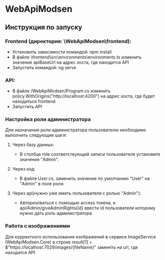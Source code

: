 # WebApiModsen

## Инструкция по запуску

### Frontend (директория: \WebApiModsen\frontend):
- Установить зависимости командой: npm install
- В файле \frontend\src\environments\environments.ts изменить значение apiBaseUrl на адрес хоста, где находится API
- Запустить командой: ng serve

### API:
- В файле /WebApiModsen/Program.cs изменить policy.WithOrigins("http://localhost:4200") на адрес хоста, где будет находиться frontend
- Запустить API

### Настройка роли администратора

Для назначения роли администратора пользователю необходимо выполнить следующие шаги:

1. Через базу данных:
   - В столбце role соответствующей записи пользователя установите значение "Admin".

2. Через код:
   - В файле User.cs, заменить значение по умолчанию "User" на "Admin" в поле роли.
3. Через api(нужно уже иметь пользователя с ролью "Admin"):
   - Авторизоваться с помощью access токена, и api/Admin/giveAdminRights{id} ввести id пользователя которому нужно дать роль администратора

### Работа с изображениями
Для корректного использования изображений в сервисе ImageService (WebApiModsen.Core) в строке result[1] = $"https://localhost:7029/images/{fileName}" заменіть на url, где находится API
